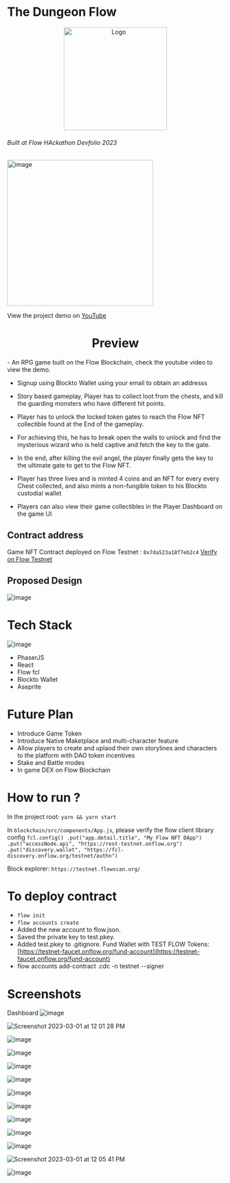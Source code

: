 # The Dungeon Flow


<p align="center">
   <a href="/">
    <img src="https://user-images.githubusercontent.com/43913734/222053622-56ce8493-5e31-4b8e-93c7-4a513a1865c3.png" alt="Logo" width="240" height="240">
  </a> 

  <h6>Built at Flow HAckathon Devfolio 2023</h6>


  <img width="340" alt="image" src="https://user-images.githubusercontent.com/43913734/222052581-327dc84c-3ffa-4363-a295-53c9364750ed.png">

  </p>

  <p>View the project demo on <a href="https://youtu.be/4-_f8R6n8Sw">YouTube</a></p>
</p>



<h1 align="center">Preview</h1>
- An RPG game built on the Flow Blockchain, check the youtube video to view the demo. 

- Signup using Blockto Wallet using your email to obtain an addresss

- Story based gameplay, Player has to collect loot from the chests, and kill the guarding monsters who have different hit points.

- Player has to unlock the locked token gates to reach the Flow NFT collectible found at the End of the gameplay.


- For achieving this, he has to break open the walls to unlock and find the mysterious wizard who is held captive and fetch the key to the gate.


- In the end, after killing the evil angel, the player finally gets the key to the ultimate gate to get to the Flow NFT.


- Player has three lives and is minted 4 coins and an NFT for every every Chest collected, and also mints a non-fungible token to his Blockto custodial wallet

- Players can also view their game collectibles in the Player Dashboard on the game UI


## Contract address 
Game NFT Contract deployed on Flow Testnet : `0x7da523a18f7eb2c4`
[Verify on Flow Testnet](https://testnet.flowscan.org/account/0x7da523a18f7eb2c4)

  

## Proposed Design
![image](https://user-images.githubusercontent.com/43913734/222055156-b4c22ca4-02a0-4ce3-9aae-c4deebc72536.png)



# Tech Stack
![image](https://user-images.githubusercontent.com/43913734/222055680-96a9a470-e5d2-4215-b357-d08f1dddf082.png)
- PhaserJS
- React
- Flow fcl
- Blockto Wallet
- Aseprite 

# Future Plan
- Introduce Game Token
- Introduce Native Maketplace and multi-character feature
- Allow players to create and uplaod their own storylines and characters to the platform with DAO token incentives
- Stake and Battle modes
- In game DEX on Flow Blockchain

# How to run ?

In the project root:
`yarn && yarn start`


In `blockchain/src/components/App.js`, please verify the flow client library config
`
fcl.config()
 .put("app.detail.title", "My Flow NFT DApp")
 .put("accessNode.api", "https://rest-testnet.onflow.org")
 .put("discovery.wallet", "https://fcl-discovery.onflow.org/testnet/authn")
`


Block explorer: `https://testnet.flowscan.org/`

# To deploy contract
-  `flow init`
- `flow accounts create`
- Added the new account to flow.json.
- Saved the private key to test.pkey.
- Added test.pkey to .gitignore.
Fund Wallet with TEST FLOW Tokens: [https://testnet-faucet.onflow.org/fund-account](https://testnet-faucet.onflow.org/fund-account)
- flow accounts add-contract <CONTRACT-NAME> <CONTRACT-NAME>.cdc -n testnet --signer <ACCOUNTNAME> 



# Screenshots 
Dashboard
![image](https://user-images.githubusercontent.com/43913734/222063091-326c60d5-dbd4-41f1-bfe7-dc71f732696d.png)



![Screenshot 2023-03-01 at 12 01 28 PM](https://user-images.githubusercontent.com/43913734/222063225-1e25ef5c-8c1b-45d6-beb0-4729bd871abd.png)

![image](https://user-images.githubusercontent.com/43913734/222063299-3de62ca9-bb72-473c-a661-e94b47433a5e.png)

![image](https://user-images.githubusercontent.com/43913734/222063360-9cdabff4-8ad6-428a-883e-6b2d5859adc6.png)

![image](https://user-images.githubusercontent.com/43913734/222063456-8e2ca907-ff9f-48c2-9d1b-3f3e5a653a84.png)

![image](https://user-images.githubusercontent.com/43913734/222063480-1aaae622-978b-464d-b3f6-77084b6a0ea4.png)
   
![image](https://user-images.githubusercontent.com/43913734/222063519-6480b0bf-6dd1-48b5-ba83-9c5af23a873b.png)

![image](https://user-images.githubusercontent.com/43913734/222063674-c1104182-6563-4012-a031-79f8fc75360e.png)

![image](https://user-images.githubusercontent.com/43913734/222063722-b61a67e3-c7fc-4b51-8d5c-c8f1f71deecd.png)

![image](https://user-images.githubusercontent.com/43913734/222063751-19a0839f-6f01-4a4f-8b1a-e1ce94afcb10.png)

![image](https://user-images.githubusercontent.com/43913734/222063787-9cf6554b-6f74-4808-85a6-4d8c0d82b3b2.png)

![Screenshot 2023-03-01 at 12 05 41 PM](https://user-images.githubusercontent.com/43913734/222063818-a89e14dc-9d6c-4fe4-8f23-8ba509741c09.png)

![image](https://user-images.githubusercontent.com/43913734/222063966-5831a4c0-cf5d-424e-b89b-21d2e6a6e20c.png)






